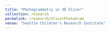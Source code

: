 ```yaml
---
title: "Photogrammetry in 3D Slicer"
collection: research
permalink: /research/SlicerPhotoGram
venue: "Seattle Children's Research Institute"
---
```

